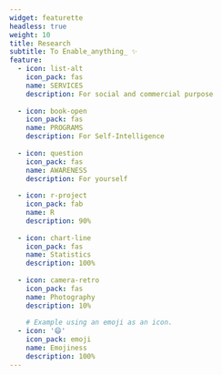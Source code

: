 ```yaml
---
widget: featurette
headless: true
weight: 10
title: Research
subtitle: To Enable_anything_ ✨
feature:
  - icon: list-alt
    icon_pack: fas
    name: SERVICES
    description: For social and commercial purpose
    
  - icon: book-open
    icon_pack: fas
    name: PROGRAMS
    description: For Self-Intelligence
    
  - icon: question
    icon_pack: fas
    name: AWARENESS
    description: For yourself
    
  - icon: r-project
    icon_pack: fab
    name: R
    description: 90%
    
  - icon: chart-line
    icon_pack: fas
    name: Statistics
    description: 100%
    
  - icon: camera-retro
    icon_pack: fas
    name: Photography
    description: 10%
    
    # Example using an emoji as an icon.
  - icon: '😄'
    icon_pack: emoji
    name: Emojiness
    description: 100%
---
```

